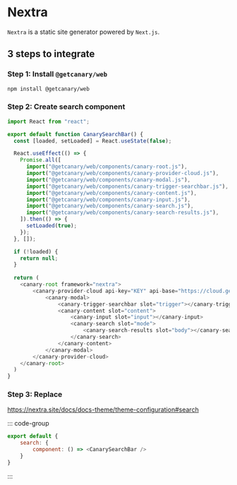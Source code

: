 # Nextra

`Nextra` is a static site generator powered by `Next.js`.

## 3 steps to integrate

### Step 1: Install `@getcanary/web`

```bash
npm install @getcanary/web
```

### Step 2: Create search component

```js
import React from "react";

export default function CanarySearchBar() {
  const [loaded, setLoaded] = React.useState(false);

  React.useEffect(() => {
    Promise.all([
      import("@getcanary/web/components/canary-root.js"),
      import("@getcanary/web/components/canary-provider-cloud.js"),
      import("@getcanary/web/components/canary-modal.js"),
      import("@getcanary/web/components/canary-trigger-searchbar.js"),
      import("@getcanary/web/components/canary-content.js"),
      import("@getcanary/web/components/canary-input.js"),
      import("@getcanary/web/components/canary-search.js"),
      import("@getcanary/web/components/canary-search-results.js"),
    ]).then(() => {
      setLoaded(true);
    });
  }, []);

  if (!loaded) {
    return null;
  }
  
  return (
    <canary-root framework="nextra">
        <canary-provider-cloud api-key="KEY" api-base="https://cloud.getcanary.dev">
            <canary-modal>
                <canary-trigger-searchbar slot="trigger"></canary-trigger-searchbar>
                <canary-content slot="content">
                    <canary-input slot="input"></canary-input>
                    <canary-search slot="mode">
                        <canary-search-results slot="body"></canary-search-results>
                    </canary-search>
                </canary-content>
            </canary-modal>
        </canary-provider-cloud>
    </canary-root>
  )
}
```

### Step 3: Replace

https://nextra.site/docs/docs-theme/theme-configuration#search

::: code-group

```js [theme.config.jsx]
export default {
    search: {
        component: () => <CanarySearchBar />
    }
}
```

:::